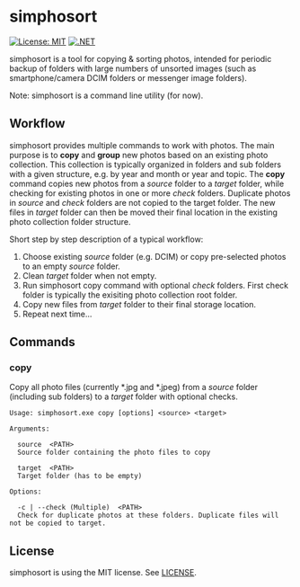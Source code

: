 # simphosort
[![License: MIT](https://img.shields.io/badge/License-MIT-blue.svg)](https://github.com/alexbeug/simphosort/blob/main/LICENSE)
[![.NET](https://github.com/alexbeug/simphosort/actions/workflows/dotnet.yml/badge.svg)](https://github.com/alexbeug/simphosort/actions/workflows/dotnet.yml)

[comment]: # (https://img.shields.io/github/license/alexbeug/simphosort later when repo is public)

simphosort is a tool for copying & sorting photos, intended for periodic backup of folders with large numbers of unsorted images (such as smartphone/camera DCIM folders or messenger image folders).

Note: simphosort is a command line utility (for now).

## Workflow

simphosort provides multiple commands to work with photos. The main purpose is to **copy** and **group** new photos based on an existing photo collection. This collection is typically organized 
in folders and sub folders with a given structure, e.g. by year and month or year and topic. The **copy** command copies new photos from a _source_ folder to a _target_ folder, while 
checking for existing photos in one or more _check_ folders. Duplicate photos in _source_ and _check_ folders are not copied to the target folder. The new files in _target_ folder can 
then be moved their final location in the existing photo collection folder structure.

Short step by step description of a typical workflow:
1. Choose existing _source_ folder (e.g. DCIM) or copy pre-selected photos to an empty _source_ folder.
2. Clean _target_ folder when not empty.
3. Run simphosort copy command with optional _check_ folders. First check folder is typically the exisiting photo collection root folder.
4. Copy new files from _target_ folder to their final storage location.
5. Repeat next time...

## Commands

### copy
Copy all photo files (currently *.jpg and *.jpeg) from a _source_ folder (including sub folders) to a _target_ folder with optional checks.
```
Usage: simphosort.exe copy [options] <source> <target>

Arguments:

  source  <PATH>
  Source folder containing the photo files to copy

  target  <PATH>
  Target folder (has to be empty)

Options:

  -c | --check (Multiple)  <PATH>
  Check for duplicate photos at these folders. Duplicate files will not be copied to target.
```

## License
simphosort is using the MIT license. See [LICENSE](LICENSE).
